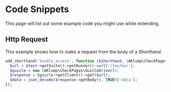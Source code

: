 # Code Snippets

This page will list out some example code you might use while extending.

## Http Request

This example shows how to make a request from the body of a _Shorthand_.

```php
add_shorthand('bundle_access', function ($shorthand, \AKlump\CheckPages\Parts\Test $test) {
  $url = $test->getSuite()->getRunner()->url('/foo/bar');
  $guzzle = new \AKlump\CheckPages\GuzzleDriver();
  $response = $guzzle->getClient()->get($url);
  $data = json_decode($response->getBody(), TRUE)['data'];
});
```
